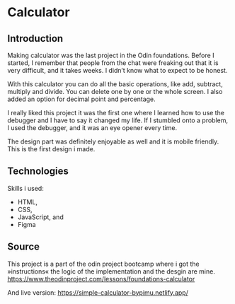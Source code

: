 # Calculator

## Introduction

Making calculator was the last project in the Odin foundations. Before I started, I remember that people from the chat were freaking out that it is very difficult, and it takes weeks. I didn’t know what to expect to be honest. 

With this calculator you can do all the basic operations, like add, subtract, multiply and divide. You can delete one by one or the whole screen. I also added an option for decimal point and percentage. 

I really liked this project it was the first one where I learned how to use the debugger and I have to say it changed my life. If I stumbled onto a problem, I used the debugger, and it was an eye opener every time. 

The design part was definitely enjoyable as well and it is mobile friendly. This is the first design i made. 

## Technologies 
Skills i used: 
- HTML,
- CSS,
- JavaScript, and
- Figma

## Source
This project is a part of the odin project bootcamp where i got the »instructions« the logic of the implementation and the desgin are mine. 
https://www.theodinproject.com/lessons/foundations-calculator

And live version: https://simple-calculator-bypimu.netlify.app/
